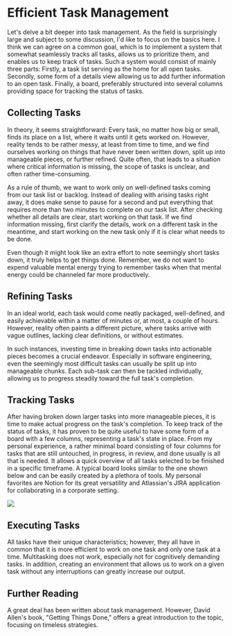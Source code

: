 <!--
date=2023-02-04
topic=Efficiency
summary=Describes an effective task management system for getting stuff done.
-->

# Efficient Task Management

Let's delve a bit deeper into task management. As the field is surprisingly large and subject to some discussion, I'd like to focus on the basics here. I think we can agree on a common goal, which is to implement a system that somewhat seamlessly tracks all tasks, allows us to prioritize them, and enables us to keep track of tasks. Such a system would consist of mainly three parts: Firstly, a task list serving as the home for all open tasks. Secondly, some form of a details view allowing us to add further information to an open task. Finally, a board, preferably structured into several columns providing space for tracking the status of tasks.

## Collecting Tasks

In theory, it seems straightforward: Every task, no matter how big or small, finds its place on a list, where it waits until it gets worked on. However, reality tends to be rather messy, at least from time to time, and we find ourselves working on things that have never been written down, split up into manageable pieces, or further refined. Quite often, that leads to a situation where critical information is missing, the scope of tasks is unclear, and often rather time-consuming.

As a rule of thumb, we want to work only on well-defined tasks coming from our task list or backlog. Instead of dealing with arising tasks right away, it does make sense to pause for a second and put everything that requires more than two minutes to complete on our task list. After checking whether all details are clear, start working on that task. If we find information missing, first clarify the details, work on a different task in the meantime, and start working on the new task only if it is clear what needs to be done.

Even though it might look like an extra effort to note seemingly short tasks down, it truly helps to get things done. Remember, we do not want to expend valuable mental energy trying to remember tasks when that mental energy could be channeled far more productively.

## Refining Tasks

In an ideal world, each task would come neatly packaged, well-defined, and easily achievable within a matter of minutes or, at most, a couple of hours. However, reality often paints a different picture, where tasks arrive with vague outlines, lacking clear definitions, or without estimates.

In such instances, investing time in breaking down tasks into actionable pieces becomes a crucial endeavor. Especially in software engineering, even the seemingly most difficult tasks can usually be split up into manageable chunks. Each sub-task can then be tackled individually, allowing us to progress steadily toward the full task's completion.

## Tracking Tasks

After having broken down larger tasks into more manageable pieces, it is time to make actual progress on the task's completion. To keep track of the status of tasks, it has proven to be quite useful to have some form of a board with a few columns, representing a task's state in place. From my personal experience, a rather minimal board consisting of four columns for tasks that are still untouched, in progress, in review, and done usually is all that is needed. It allows a quick overview of all tasks selected to be finished in a specific timeframe. A typical board looks similar to the one shown below and can be easily created by a plethora of tools. My personal favorites are Notion for its great versatility and Atlassian's JIRA application for collaborating in a corporate setting.

<img class='full-width' src='assets/posts/efficient-software-engineering/205_task_management/Jira-dashboard.png'>

## Executing Tasks

All tasks have their unique characteristics; however, they all have in common that it is more efficient to work on one task and only one task at a time. Multitasking does not work, especially not for cognitively demanding tasks. In addition, creating an environment that allows us to work on a given task without any interruptions can greatly increase our output.

## Further Reading

A great deal has been written about task management. However, David Allen's book, "Getting Things Done," offers a great introduction to the topic, focusing on timeless strategies.